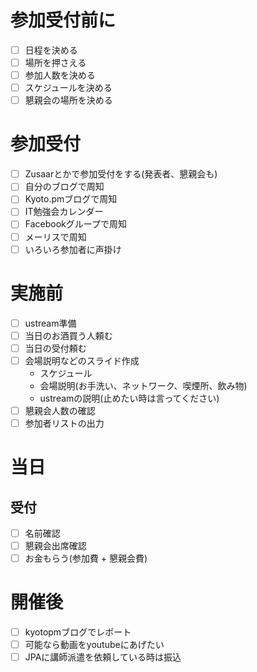 # 参加受付前に

- [ ] 日程を決める
- [ ] 場所を押さえる
- [ ] 参加人数を決める
- [ ] スケジュールを決める
- [ ] 懇親会の場所を決める

# 参加受付

- [ ] Zusaarとかで参加受付をする(発表者、懇親会も)
- [ ] 自分のブログで周知
- [ ] Kyoto.pmブログで周知
- [ ] IT勉強会カレンダー
- [ ] Facebookグループで周知
- [ ] メーリスで周知
- [ ] いろいろ参加者に声掛け

# 実施前

- [ ] ustream準備
- [ ] 当日のお酒買う人頼む
- [ ] 当日の受付頼む
- [ ] 会場説明などのスライド作成
  - スケジュール
  - 会場説明(お手洗い、ネットワーク、喫煙所、飲み物)
  - ustreamの説明(止めたい時は言ってください)
- [ ] 懇親会人数の確認
- [ ] 参加者リストの出力

# 当日
## 受付

- [ ] 名前確認
- [ ] 懇親会出席確認
- [ ] お金もらう(参加費 + 懇親会費)

# 開催後

- [ ] kyotopmブログでレポート
- [ ] 可能なら動画をyoutubeにあげたい
- [ ] JPAに講師派遣を依頼している時は振込
